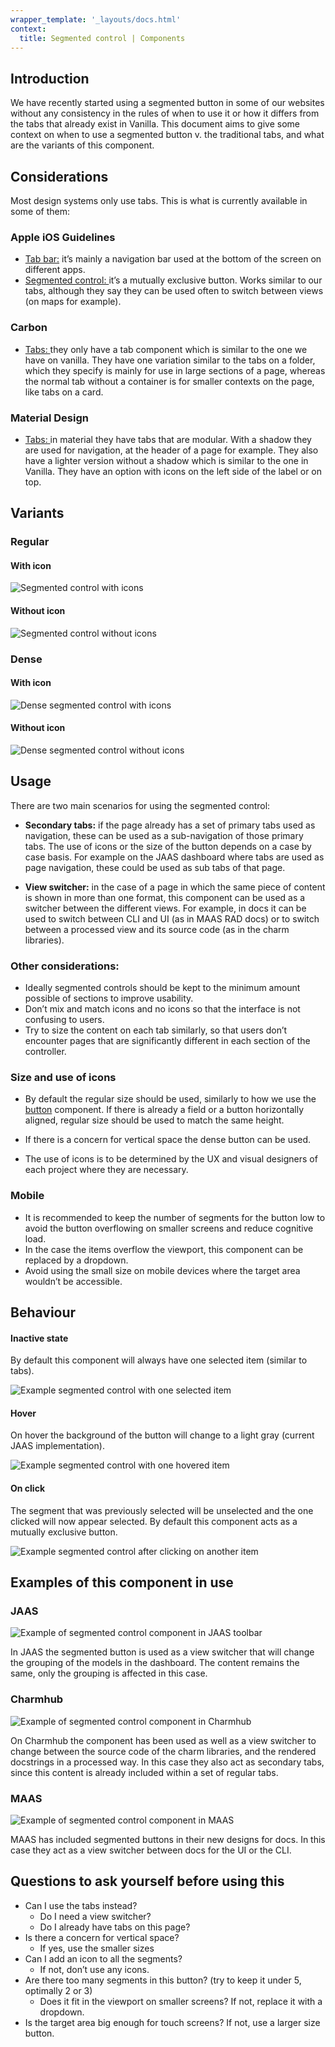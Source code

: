 ```yaml
---
wrapper_template: '_layouts/docs.html'
context:
  title: Segmented control | Components
---
```


## Introduction

We have recently started using a segmented button in some of our websites without any consistency in the rules of when to use it or how it differs from the tabs that already exist in Vanilla. This document aims to give some context on when to use a segmented button v. the traditional tabs, and what are the variants of this component.

## Considerations

Most design systems only use tabs. This is what is currently available in some of them:

### Apple iOS Guidelines

- [Tab bar:](https://developer.apple.com/design/human-interface-guidelines/ios/bars/tab-bars/) it’s mainly a navigation bar used at the bottom of the screen on different apps.
- [Segmented control: ](https://developer.apple.com/design/human-interface-guidelines/ios/controls/segmented-controls/)it’s a mutually exclusive button. Works similar to our tabs, although they say they can be used often to switch between views (on maps for example).

### Carbon

- [Tabs: ](https://www.carbondesignsystem.com/components/tabs/usage/)they only have a tab component which is similar to the one we have on vanilla. They have one variation similar to the tabs on a folder, which they specify is mainly for use in large sections of a page, whereas the normal tab without a container is for smaller contexts on the page, like tabs on a card.

### Material Design

- [Tabs: ](https://material.io/components/tabs#fixed-tabs)in material they have tabs that are modular. With a shadow they are used for navigation, at the header of a page for example. They also have a lighter version without a shadow which is similar to the one in Vanilla. They have an option with icons on the left side of the label or on top.

## Variants

### Regular

#### With icon

![Segmented control with icons](https://assets.ubuntu.com/v1/d0178f08-1.jpeg)

#### Without icon

![Segmented control without icons](https://assets.ubuntu.com/v1/bc78ecaf-2.jpeg)

### Dense

#### With icon

![Dense segmented control with icons](https://assets.ubuntu.com/v1/8c7693c5-3.jpeg)

#### Without icon

![Dense segmented control without icons](https://assets.ubuntu.com/v1/2c1cf8be-4.jpeg)

## Usage

There are two main scenarios for using the segmented control:

- **Secondary tabs:** if the page already has a set of primary tabs used as navigation, these can be used as a sub-navigation of those primary tabs. The use of icons or the size of the button depends on a case by case basis. For example on the JAAS dashboard where tabs are used as page navigation, these could be used as sub tabs of that page.

- **View switcher:** in the case of a page in which the same piece of content is shown in more than one format, this component can be used as a switcher between the different views. For example, in docs it can be used to switch between CLI and UI (as in MAAS RAD docs) or to switch between a processed view and its source code (as in the charm libraries).

### Other considerations:

- Ideally segmented controls should be kept to the minimum amount possible of sections to improve usability.
- Don’t mix and match icons and no icons so that the interface is not confusing to users.
- Try to size the content on each tab similarly, so that users don’t encounter pages that are significantly different in each section of the controller.

### Size and use of icons

- By default the regular size should be used, similarly to how we use the [button](https://vanillaframework.io/docs/patterns/buttons) component. If there is already a field or a button horizontally aligned, regular size should be used to match the same height.

- If there is a concern for vertical space the dense button can be used.
- The use of icons is to be determined by the UX and visual designers of each project where they are necessary.

### Mobile

- It is recommended to keep the number of segments for the button low to avoid the button overflowing on smaller screens and reduce cognitive load.
- In the case the items overflow the viewport, this component can be replaced by a dropdown.
- Avoid using the small size on mobile devices where the target area wouldn’t be accessible.

## Behaviour

#### Inactive state

By default this component will always have one selected item (similar to tabs).

![Example segmented control with one selected item](https://assets.ubuntu.com/v1/d0178f08-5.jpeg)

#### Hover

On hover the background of the button will change to a light gray (current JAAS implementation).

![Example segmented control with one hovered item](https://assets.ubuntu.com/v1/c927866d-6.jpeg)

#### On click

The segment that was previously selected will be unselected and the one clicked will now appear selected. By default this component acts as a mutually exclusive button.

![Example segmented control after clicking on another item](https://assets.ubuntu.com/v1/626f293a-7.jpeg)

## Examples of this component in use

### JAAS

![Example of segmented control component in JAAS toolbar](https://assets.ubuntu.com/v1/8ce29790-8.png)

In JAAS the segmented button is used as a view switcher that will change the grouping of the models in the dashboard. The content remains the same, only the grouping is affected in this case.

### Charmhub

![Example of segmented control component in Charmhub](https://assets.ubuntu.com/v1/5f706705-9.png)

On Charmhub the component has been used as well as a view switcher to change between the source code of the charm libraries, and the rendered docstrings in a processed way. In this case they also act as secondary tabs, since this content is already included within a set of regular tabs.

### MAAS

![Example of segmented control component in MAAS](https://assets.ubuntu.com/v1/4a66d5b3-10.png)

MAAS has included segmented buttons in their new designs for docs. In this case they act as a view switcher between docs for the UI or the CLI.

## Questions to ask yourself before using this

- Can I use the tabs instead?
  - Do I need a view switcher?
  - Do I already have tabs on this page?
- Is there a concern for vertical space?
  - If yes, use the smaller sizes
- Can I add an icon to all the segments?
  - If not, don’t use any icons.
- Are there too many segments in this button? (try to keep it under 5, optimally 2 or 3)
  - Does it fit in the viewport on smaller screens? If not, replace it with a dropdown.
- Is the target area big enough for touch screens? If not, use a larger size button.
